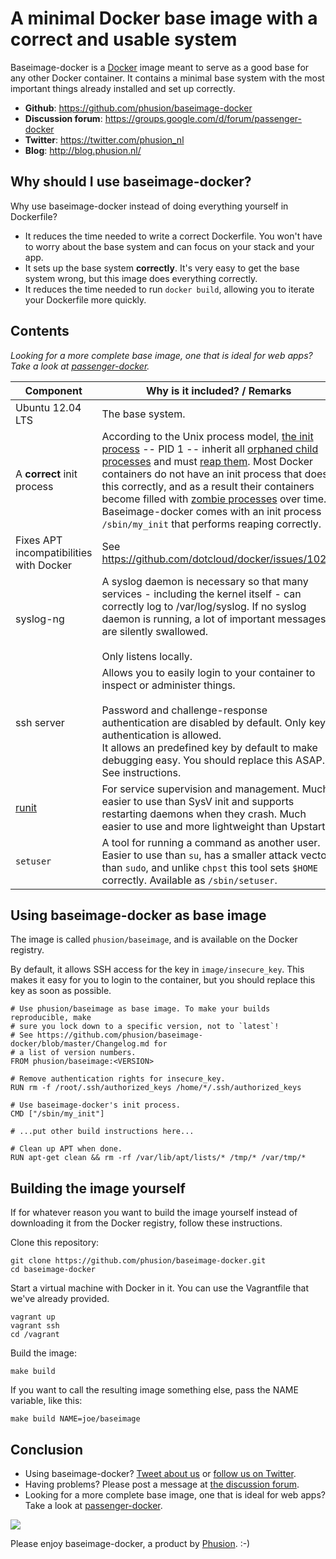 # A minimal Docker base image with a correct and usable system

Baseimage-docker is a [Docker](http://www.docker.io) image meant to serve as a good base for any other Docker container. It contains a minimal base system with the most important things already installed and set up correctly.

 * **Github**: https://github.com/phusion/baseimage-docker
 * **Discussion forum**: https://groups.google.com/d/forum/passenger-docker
 * **Twitter**: https://twitter.com/phusion_nl
 * **Blog**: http://blog.phusion.nl/

## Why should I use baseimage-docker?

Why use baseimage-docker instead of doing everything yourself in Dockerfile?

 * It reduces the time needed to write a correct Dockerfile. You won't have to worry about the base system and can focus on your stack and your app.
 * It sets up the base system **correctly**. It's very easy to get the base system wrong, but this image does everything correctly.
 * It reduces the time needed to run `docker build`, allowing you to iterate your Dockerfile more quickly.

## Contents

*Looking for a more complete base image, one that is ideal for web apps? Take a look at [passenger-docker](https://github.com/phusion/passenger-docker).*

| Component        | Why is it included? / Remarks |
| ---------------- | ------------------- |
| Ubuntu 12.04 LTS | The base system. |
| A **correct** init process | According to the Unix process model, [the init process](https://en.wikipedia.org/wiki/Init) -- PID 1 -- inherit all [orphaned child processes](https://en.wikipedia.org/wiki/Orphan_process) and must [reap them](https://en.wikipedia.org/wiki/Wait_(system_call)). Most Docker containers do not have an init process that does this correctly, and as a result their containers become filled with [zombie processes](https://en.wikipedia.org/wiki/Zombie_process) over time. Baseimage-docker comes with an init process `/sbin/my_init` that performs reaping correctly. |
| Fixes APT incompatibilities with Docker | See https://github.com/dotcloud/docker/issues/1024. |
| syslog-ng | A syslog daemon is necessary so that many services - including the kernel itself - can correctly log to /var/log/syslog. If no syslog daemon is running, a lot of important messages are silently swallowed. <br><br>Only listens locally. |
| ssh server | Allows you to easily login to your container to inspect or administer things. <br><br>Password and challenge-response authentication are disabled by default. Only key authentication is allowed.<br>It allows an predefined key by default to make debugging easy. You should replace this ASAP. See instructions. |
| [runit](http://smarden.org/runit/) | For service supervision and management. Much easier to use than SysV init and supports restarting daemons when they crash. Much easier to use and more lightweight than Upstart. |
| `setuser` | A tool for running a command as another user. Easier to use than `su`, has a smaller attack vector than `sudo`, and unlike `chpst` this tool sets `$HOME` correctly. Available as `/sbin/setuser`. |

## Using baseimage-docker as base image

The image is called `phusion/baseimage`, and is available on the Docker registry.

By default, it allows SSH access for the key in `image/insecure_key`. This makes it easy for you to login to the container, but you should replace this key as soon as possible.

    # Use phusion/baseimage as base image. To make your builds reproducible, make
    # sure you lock down to a specific version, not to `latest`!
    # See https://github.com/phusion/baseimage-docker/blob/master/Changelog.md for
    # a list of version numbers.
    FROM phusion/baseimage:<VERSION>
    
    # Remove authentication rights for insecure_key.
    RUN rm -f /root/.ssh/authorized_keys /home/*/.ssh/authorized_keys
    
    # Use baseimage-docker's init process.
    CMD ["/sbin/my_init"]
    
    # ...put other build instructions here...
    
    # Clean up APT when done.
    RUN apt-get clean && rm -rf /var/lib/apt/lists/* /tmp/* /var/tmp/*

## Building the image yourself

If for whatever reason you want to build the image yourself instead of downloading it from the Docker registry, follow these instructions.

Clone this repository:

    git clone https://github.com/phusion/baseimage-docker.git
    cd baseimage-docker

Start a virtual machine with Docker in it. You can use the Vagrantfile that we've already provided.

    vagrant up
    vagrant ssh
    cd /vagrant

Build the image:

    make build

If you want to call the resulting image something else, pass the NAME variable, like this:

    make build NAME=joe/baseimage

## Conclusion

 * Using baseimage-docker? [Tweet about us](https://twitter.com/share) or [follow us on Twitter](https://twitter.com/phusion_nl).
 * Having problems? Please post a message at [the discussion forum](https://groups.google.com/d/forum/passenger-docker).
 * Looking for a more complete base image, one that is ideal for web apps? Take a look at [passenger-docker](https://github.com/phusion/passenger-docker).

[<img src="http://www.phusion.nl/assets/logo.png">](http://www.phusion.nl/)

Please enjoy baseimage-docker, a product by [Phusion](http://www.phusion.nl/). :-)
